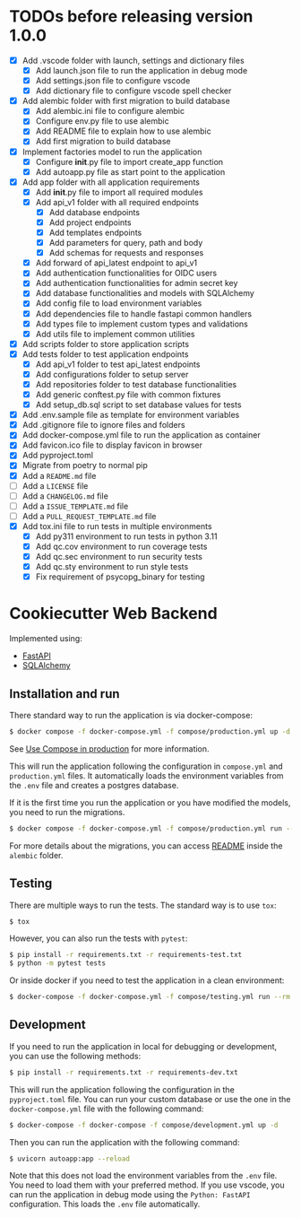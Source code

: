 # TODOs before releasing version 1.0.0

- [x] Add .vscode folder with launch, settings and dictionary files
  - [x] Add launch.json file to run the application in debug mode
  - [x] Add settings.json file to configure vscode
  - [x] Add dictionary file to configure vscode spell checker
- [x] Add alembic folder with first migration to build database
  - [x] Add alembic.ini file to configure alembic
  - [x] Configure env.py file to use alembic
  - [x] Add README file to explain how to use alembic
  - [x] Add first migration to build database
- [x] Implement factories model to run the application
  - [x] Configure **init**.py file to import create_app function
  - [x] Add autoapp.py file as start point to the application
- [x] Add app folder with all application requirements
  - [x] Add **init**.py file to import all required modules
  - [x] Add api_v1 folder with all required endpoints
    - [x] Add database endpoints
    - [x] Add project endpoints
    - [x] Add templates endpoints
    - [x] Add parameters for query, path and body
    - [x] Add schemas for requests and responses
  - [x] Add forward of api_latest endpoint to api_v1
  - [x] Add authentication functionalities for OIDC users
  - [x] Add authentication functionalities for admin secret key
  - [x] Add database functionalities and models with SQLAlchemy
  - [x] Add config file to load environment variables
  - [x] Add dependencies file to handle fastapi common handlers
  - [x] Add types file to implement custom types and validations
  - [x] Add utils file to implement common utilities
- [x] Add scripts folder to store application scripts
- [x] Add tests folder to test application endpoints
  - [x] Add api_v1 folder to test api_latest endpoints
  - [x] Add configurations folder to setup server
  - [x] Add repositories folder to test database functionalities
  - [x] Add generic conftest.py file with common fixtures
  - [x] Add setup_db.sql script to set database values for tests
- [x] Add .env.sample file as template for environment variables
- [x] Add .gitignore file to ignore files and folders
- [x] Add docker-compose.yml file to run the application as container
- [x] Add favicon.ico file to display favicon in browser
- [x] Add pyproject.toml
- [x] Migrate from poetry to normal pip
- [x] Add a `README.md` file
- [ ] Add a `LICENSE` file
- [ ] Add a `CHANGELOG.md` file
- [ ] Add a `ISSUE_TEMPLATE.md` file
- [ ] Add a `PULL_REQUEST_TEMPLATE.md` file
- [x] Add tox.ini file to run tests in multiple environments
  - [x] Add py311 environment to run tests in python 3.11
  - [x] Add qc.cov environment to run coverage tests
  - [x] Add qc.sec environment to run security tests
  - [x] Add qc.sty environment to run style tests
  - [x] Fix requirement of psycopg_binary for testing

# Cookiecutter Web Backend

Implemented using:

- [FastAPI](https://fastapi.tiangolo.com/)
- [SQLAlchemy](https://www.sqlalchemy.org/)

## Installation and run

There standard way to run the application is via docker-compose:

```bash
$ docker compose -f docker-compose.yml -f compose/production.yml up -d
```

See [Use Compose in production](https://docs.docker.com/compose/production/) for more information.

This will run the application following the configuration in `compose.yml` and `production.yml` files.
It automatically loads the environment variables from the `.env` file and creates a postgres database.

If it is the first time you run the application or you have modified the models, you need to run the migrations.

```bash
$ docker compose -f docker-compose.yml -f compose/production.yml run --rm backend alembic upgrade head
```

For more details about the migrations, you can access [README](alembic/README.md) inside the `alembic` folder.

## Testing

There are multiple ways to run the tests. The standard way is to use `tox`:

```bash
$ tox
```

However, you can also run the tests with `pytest`:

```bash
$ pip install -r requirements.txt -r requirements-test.txt
$ python -m pytest tests
```

Or inside docker if you need to test the application in a clean environment:

```bash
$ docker-compose -f docker-compose.yml -f compose/testing.yml run --rm backend
```

## Development

If you need to run the application in local for debugging or development, you can use the following methods:

```bash
$ pip install -r requirements.txt -r requirements-dev.txt
```

This will run the application following the configuration in the `pyproject.toml` file. You can run your custom database or use the one in the `docker-compose.yml` file with the following command:

```bash
$ docker-compose -f docker-compose -f compose/development.yml up -d
```

Then you can run the application with the following command:

```bash
$ uvicorn autoapp:app --reload
```

Note that this does not load the environment variables from the `.env` file. You need to load them with your preferred method.
If you use vscode, you can run the application in debug mode using the `Python: FastAPI` configuration. This loads the `.env` file automatically.
